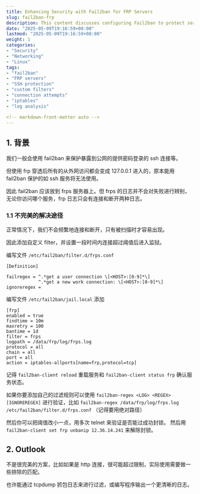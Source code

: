```yaml
---
title: Enhancing Security with Fail2ban for FRP Servers
slug: fail2ban-frp
description: This content discusses configuring Fail2ban to protect services accessed via FRP by detecting excessive connection attempts through custom filters. It outlines solution limitations and suggests improvements.
date: "2025-05-09T19:16:59+08:00"
lastmod: "2025-05-09T19:16:59+08:00"
weight: 1
categories: 
- "Security"
- "Networking"
- "Linux"
tags: 
- "fail2ban"
- "FRP servers"
- "SSH protection"
- "custom filters"
- "connection attempts"
- "iptables"
- "log analysis"

<!-- markdown-front-matter auto -->
---
```


## 1. 背景

我们一般会使用 fail2ban 来保护暴露到公网的提供密码登录的 ssh 连接等。

但使用 frp 穿透后所有的从外网访问都会变成 127.0.0.1 进入的，原本能用 fail2ban 保护的如 ssh 服务将无法使用。

因此 fail2ban 应该放到 frps 服务器上。但 frps 的日志并不会对失败进行辨别，无论你访问哪个服务，frp 日志只会有连接和断开两种日志。

### 1.1 不完美的解决途径

正常情况下，我们不会频繁地连接和断开，只有被扫描时才容易出现。

因此添加自定义 filter，并设置一段时间内连接超过阈值后进入监狱。

编写文件 `/etc/fail2ban/filter.d/frps.conf`

```
[Definition]

failregex = ^.*get a user connection \[<HOST>:[0-9]*\]
            ^.*get a new work connection: \[<HOST>:[0-9]*\]
ignoreregex =
```

编写文件 `/etc/fail2ban/jail.local` 添加

```
[frp]
enabled = true
findtime = 10m
maxretry = 100
bantime = 1d
filter = frps
logpath = /data/frp/log/frps.log
protocol = all
chain = all
port = all
action = iptables-allports[name=frp,protocol=tcp]
```

记得 `fail2ban-client reload` 重载服务和 `fail2ban-client status frp` 确认服务状态。

如果你要添加自己的过滤规则可以使用 `fail2ban-regex <LOG> <REGEX> [IGNOREREGEX]` 进行验证，比如 `fail2ban-regex /data/frp/log/frps.log /etc/fail2ban/filter.d/frps.conf` （记得要用绝对路径）

然后你可以把阈值改小一点，用多次 telnet 来验证是否能过成功封锁。 然后用 `fail2ban-client set frp unbanip 12.36.14.241` 来解除封锁。

## 2. Outlook

不是很完美的方案，比如如果是 http 连接，很可能超过限制，实际使用需要做一些排除的匹配。

也许能通过 tcpdump 抓包日志来进行过滤，或编写程序输出一个更清晰的日志。
